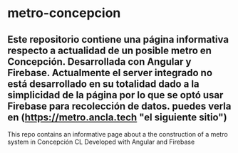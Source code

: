 # metro-concepcion
Este repositorio contiene una página informativa respecto a actualidad de un posible metro en Concepción.
Desarrollada con Angular y Firebase.
Actualmente el server integrado no está desarrollado en su totalidad dado a la simplicidad de la página por lo que se optó usar Firebase para 
recolección de datos.
puedes verla en (https://metro.ancla.tech "el siguiente sitio")
--

This repo contains an informative page about a the construction of a metro system in Concepción CL
Developed with Angular and Firebase



